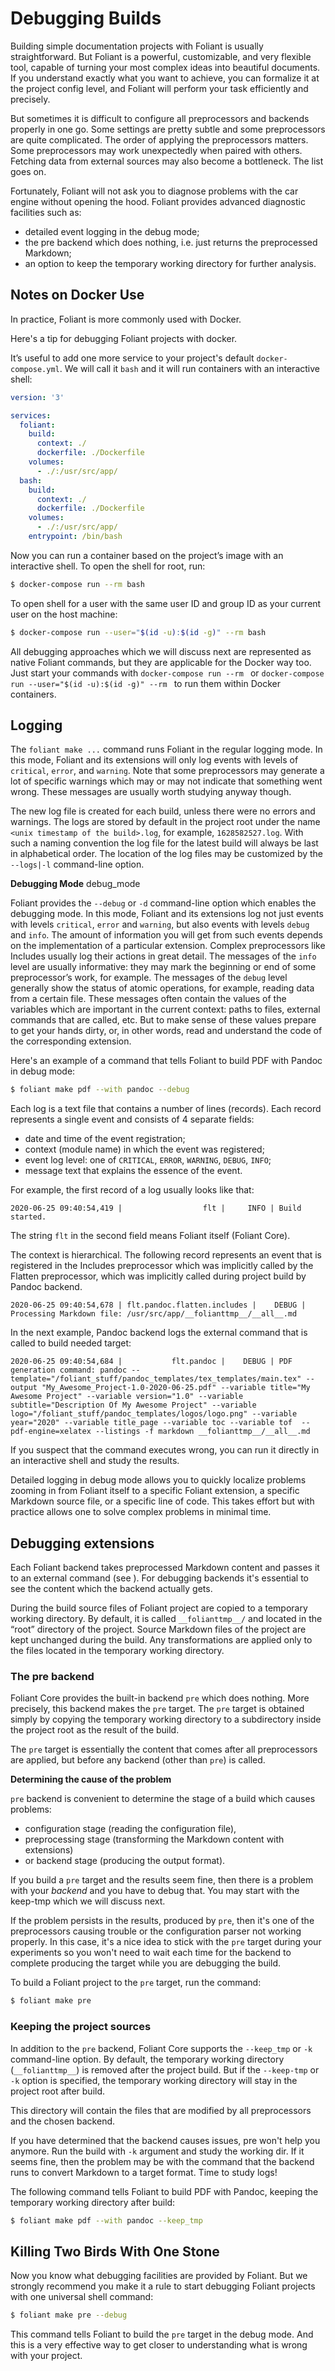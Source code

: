 # Debugging Builds

Building simple documentation projects with Foliant is usually straightforward. But Foliant is a powerful, customizable, and very flexible tool, capable of turning your most complex ideas into beautiful documents. If you understand exactly what you want to achieve, you can formalize it at the project config level, and Foliant will perform your task efficiently and precisely.

But sometimes it is difficult to configure all preprocessors and backends properly in one go. Some settings are pretty subtle and some preprocessors are quite complicated. The order of applying the preprocessors matters. Some preprocessors may work unexpectedly when paired with others. Fetching data from external sources may also become a bottleneck. The list goes on.

Fortunately, Foliant will not ask you to diagnose problems with the car engine without opening the hood. Foliant provides advanced diagnostic facilities such as:

* detailed event logging in <link anchor="debug_mode">the debug mode</link>;
* <link title="The pre backend">the pre backend</link> which does nothing, i.e. just returns the preprocessed Markdown;
* an option to <link title="Keeping the project sources">keep the temporary working directory</link> for further analysis.

## Notes on Docker Use

In practice, Foliant is more commonly <link src="tutorials/docker.md">used with Docker</link>.

Here's a tip for debugging Foliant projects with docker.

It’s useful to add one more service to your project's default `docker-compose.yml`. We will call it `bash` and it will run containers with an interactive shell:

```yml
version: '3'

services:
  foliant:
    build:
      context: ./
      dockerfile: ./Dockerfile
    volumes:
      - ./:/usr/src/app/
  bash:
    build:
      context: ./
      dockerfile: ./Dockerfile
    volumes:
      - ./:/usr/src/app/
    entrypoint: /bin/bash
```

Now you can run a container based on the project’s image with an interactive shell. To open the shell for root, run:

```bash
$ docker-compose run --rm bash
```

To open shell for a user with the same user ID and group ID as your current user on the host machine:

```bash
$ docker-compose run --user="$(id -u):$(id -g)" --rm bash
```

All debugging approaches which we will discuss next are represented as native Foliant commands, but they are applicable for the Docker way too. Just start your commands with `docker-compose run --rm ` or `docker-compose run --user="$(id -u):$(id -g)" --rm ` to run them within Docker containers.

## Logging

The `foliant make ...` command runs Foliant in the regular logging mode. In this mode, Foliant and its extensions will only log events with levels of `critical`, `error`, and `warning`. Note that some preprocessors may generate a lot of specific warnings which may or may not indicate that something went wrong. These messages are usually worth studying anyway though.

The new log file is created for each build, unless there were no errors and warnings. The logs are stored by default in the project root under the name `<unix timestamp of the build>.log`, for example, `1628582527.log`. With such a naming convention the log file for the latest build will always be last in alphabetical order. The location of the log files may be customized by the `--logs|-l` command-line option.  

**Debugging Mode**
<anchor>debug_mode</anchor>

Foliant provides the `--debug` or `-d` command-line option which enables the debugging mode. In this mode, Foliant and its extensions log not just events with levels `critical`, `error` and `warning`, but also events with levels `debug` and `info`. The amount of information you will get from such events depends on the implementation of a particular extension. Complex preprocessors like Includes usually log their actions in great detail. The messages of the `info` level are usually informative: they may mark the beginning or end of some preprocessor’s work, for example. The messages of the `debug` level generally show the status of atomic operations, for example, reading data from a certain file. These messages often contain the values of the variables which are important in the current context: paths to files, external commands that are called, etc. But to make sense of these values prepare to get your hands dirty, or, in other words, read and understand the code of the corresponding extension.

Here's an example of a command that tells Foliant to build PDF with Pandoc in debug mode:

```bash
$ foliant make pdf --with pandoc --debug
```

Each log is a text file that contains a number of lines (records). Each record represents a single event and consists of 4 separate fields:

* date and time of the event registration;
* context (module name) in which the event was registered;
* event log level: one of `CRITICAL`, `ERROR`, `WARNING`, `DEBUG`, `INFO`;
* message text that explains the essence of the event.

For example, the first record of a log usually looks like that:

```
2020-06-25 09:40:54,419 |                  flt |     INFO | Build started.
```

The string `flt` in the second field means Foliant itself (Foliant Core).

The context is hierarchical. The following record represents an event that is registered in the Includes preprocessor which was implicitly called by the Flatten preprocessor, which was implicitly called during project build by Pandoc backend.

```
2020-06-25 09:40:54,678 | flt.pandoc.flatten.includes |    DEBUG | Processing Markdown file: /usr/src/app/__folianttmp__/__all__.md
```

In the next example, Pandoc backend logs the external command that is called to build needed target:

```
2020-06-25 09:40:54,684 |           flt.pandoc |    DEBUG | PDF generation command: pandoc --template="/foliant_stuff/pandoc_templates/tex_templates/main.tex" --output "My_Awesome_Project-1.0-2020-06-25.pdf" --variable title="My Awesome Project" --variable version="1.0" --variable subtitle="Description Of My Awesome Project" --variable logo="/foliant_stuff/pandoc_templates/logos/logo.png" --variable year="2020" --variable title_page --variable toc --variable tof  --pdf-engine=xelatex --listings -f markdown __folianttmp__/__all__.md
```

If you suspect that the command executes wrong, you can run it directly in an interactive shell and study the results.

Detailed logging in debug mode allows you to quickly localize problems zooming in from Foliant itself to a specific Foliant extension, a specific Markdown source file, or a specific line of code. This takes effort but with practice allows one to solve complex problems in minimal time.

## Debugging extensions

Each Foliant backend takes preprocessed Markdown content and passes it to an external command (see <link src="architecture.md"></link>). For debugging backends it's essential to see the content which the backend actually gets. 

During the build source files of Foliant project are copied to a temporary working directory. By default, it is called `__folianttmp__/` and located in the “root” directory of the project. Source Markdown files of the project are kept unchanged during the build. Any transformations are applied only to the files located in the temporary working directory.

### The pre backend

Foliant Core provides the built-in backend `pre` which does nothing. More precisely, this backend makes the `pre` target. The `pre` target is obtained simply by copying the temporary working directory to a subdirectory inside the project root as the result of the build.

The `pre` target is essentially the content that comes after all preprocessors are applied, but before any backend (other than `pre`) is called.

**Determining the cause of the problem**

`pre` backend is convenient to determine the stage of a build which causes problems:

* configuration stage (reading the configuration file),
* preprocessing stage (transforming the Markdown content with extensions)
* or backend stage (producing the output format).

If you build a `pre` target and the results seem fine, then there is a problem with your *backend* and you have to debug that. You may start with the <link title="Keeping the project sources">keep-tmp</link> which we will discuss next.

If the problem persists in the results, produced by `pre`, then it's one of the preprocessors causing trouble or the configuration parser not working properly. In this case, it's a nice idea to stick with the `pre` target during your experiments so you won't need to wait each time for the backend to complete producing the target while you are debugging the build.

To build a Foliant project to the `pre` target, run the command:

```bash
$ foliant make pre
```

### Keeping the project sources

In addition to the `pre` backend, Foliant Core supports the `--keep_tmp` or `-k` command-line option. By default, the temporary working directory (`__folianttmp__`) is removed after the project build. But if the `--keep-tmp` or `-k` option is specified, the temporary working directory will stay in the project root after build.

This directory will contain the files that are modified by all preprocessors and the chosen backend.

If you have determined that the backend causes issues, <link title="The pre backend">pre</link> won't help you anymore. Run the build with `-k` argument and study the working dir. If it seems fine, then the problem may be with the command that the backend runs to convert Markdown to a target format. Time to <link title="Logging">study logs</link>!

The following command tells Foliant to build PDF with Pandoc, keeping the temporary working directory after build:

```bash
$ foliant make pdf --with pandoc --keep_tmp
```

<!-- **Tip:** if Pandoc doesn’t make PDFs due to errors in LaTeX markup, you can build the target `tex` and then debug the LaTeX source. Also, you may call Pandoc directly from the command line to build a PDF from LaTeX source. -->

## Killing Two Birds With One Stone

Now you know what debugging facilities are provided by Foliant. But we strongly recommend you make it a rule to start debugging Foliant projects with one universal shell command:

```bash
$ foliant make pre --debug
```

This command tells Foliant to build the `pre` target in the debug mode. And this is a very effective way to get closer to understanding what is wrong with your project.
